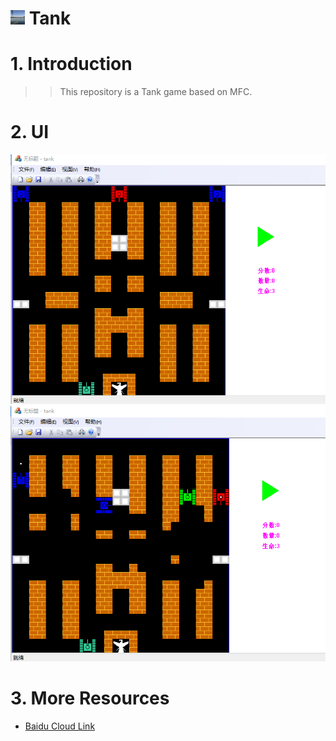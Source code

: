 [<img height="23" src="https://github.com/lh9171338/Outline/blob/master/icon.jpg"/>](https://github.com/lh9171338/Outline) Tank
===

# 1. Introduction
>>This repository is a Tank game based on MFC.

# 2. UI
![image](https://github.com/lh9171338/MFC/blob/Tank/UI-01.png)  
![image](https://github.com/lh9171338/MFC/blob/Tank/UI-02.png)

# 3. More Resources
 - [Baidu Cloud Link](https://pan.baidu.com/s/1FYlLz-fQTbl7fiXLtHaM6g)

